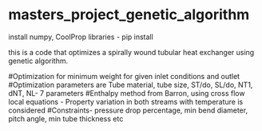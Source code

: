 # masters_project_genetic_algorithm

install numpy, CoolProp libraries - pip install <library name>

this is a code that optimizes a spirally wound tubular heat exchanger using genetic algorithm.

#Optimization for minimum weight for given inlet conditions and outlet
#Optimization parameters are Tube material, tube size, ST/do, SL/do, NT1, dNT, NL-  7 parameters 
#Enthalpy method from Barron, using cross flow local equations - Property variation in both streams with temperature is considered
#Constraints- pressure drop percentage, min bend diameter, pitch angle, min tube thickness etc
